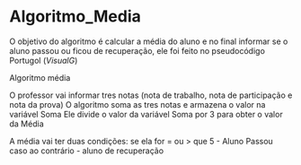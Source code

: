 # Algoritmo_Media
O objetivo do algoritmo é calcular a média do aluno e no final informar se o aluno passou ou ficou de recuperação, ele foi feito no pseudocódigo Portugol (*VisualG*)

Algoritmo média

O professor vai informar tres notas (nota de trabalho, nota de participação e nota da prova)
O algoritmo soma as tres notas e armazena o valor na variável Soma
Ele divide o valor da variável Soma por 3 para obter o valor da Média

A média vai ter duas condições:
se ela for = ou > que 5 - Aluno Passou
caso ao contrário - aluno de recuperação
